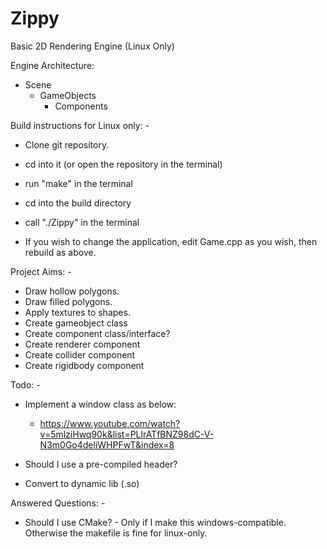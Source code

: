 # Zippy
Basic 2D Rendering Engine (Linux Only)

Engine Architecture:
 - Scene
 	 - GameObjects
	  	- Components

Build instructions for Linux only: - 
 - Clone git repository.
 - cd into it (or open the repository in the terminal)
 - run "make" in the terminal
 - cd into the build directory
 - call "./Zippy" in the terminal

 - If you wish to change the application, edit Game.cpp as you wish, then rebuild as above.

Project Aims: -
 - Draw hollow polygons.
 - Draw filled polygons.
 - Apply textures to shapes.
 - Create gameobject class
 - Create component class/interface?
 - Create renderer component
 - Create collider component
 - Create rigidbody component

Todo: -
 - Implement a window class as below:
 	- https://www.youtube.com/watch?v=5mlziHwq90k&list=PLlrATfBNZ98dC-V-N3m0Go4deliWHPFwT&index=8

 - Should I use a pre-compiled header?
 - Convert to dynamic lib (.so)

Answered Questions: -
  - Should I use CMake? - Only if I make this windows-compatible. Otherwise the makefile is fine for linux-only.


